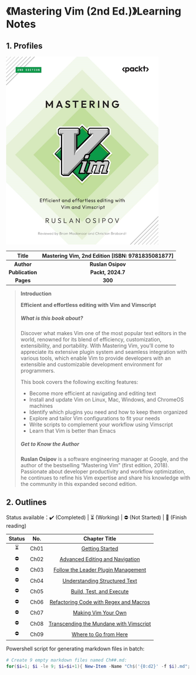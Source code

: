 # 《Mastering Vim (2nd Ed.)》Learning Notes



## 1. Profiles

<img src="assets/cover.png" alt="Redis 4.x Cookbook" style="zoom:50%;" />

|    **Title**    | **Mastering Vim, 2nd Edition** [ISBN: 9781835081877] |
| :-------------: | :--------------------------------------------------: |
|   **Author**    |                  **Ruslan Osipov**                   |
| **Publication** |                  **Packt, 2024.7**                   |
|    **Pages**    |                       **300**                        |

> **Introduction**
>
> **Efficient and effortless editing with Vim and Vimscript**
>
> ##### What is this book about?
>
> Discover what makes Vim one of the most popular text editors in the world, renowned for its blend of efficiency, customization, extensibility, and portability. With Mastering Vim, you’ll come to appreciate its extensive plugin system and seamless integration with various tools, which enable Vim to provide developers with an extensible and customizable development environment for programmers.
>
> This book covers the following exciting features:
>
> * Become more efficient at navigating and editing text
> * Install and update Vim on Linux, Mac, Windows, and ChromeOS machines
> * Identify which plugins you need and how to keep them organized
> * Explore and tailor Vim configurations to fit your needs
> * Write scripts to complement your workflow using Vimscript
> * Learn that Vim is better than Emacs
>
> ##### Get to Know the Author
>
> **Ruslan Osipov** is a software engineering manager at Google, and the author of the bestselling “Mastering 
> Vim” (first edition, 2018). Passionate about developer productivity and workflow optimization, he 
> continues to refine his Vim expertise and share his knowledge with the community in this expanded 
> second edition.



## 2. Outlines

Status available：:heavy_check_mark: (Completed) | :hourglass_flowing_sand: (Working) | :no_entry: (Not Started) | :orange_book: (Finish reading)

|          Status          | No.  |                    Chapter Title                     |
| :----------------------: | :--: | :--------------------------------------------------: |
| :hourglass_flowing_sand: | Ch01 |             [Getting Started](./Ch01.md)             |
|        :no_entry:        | Ch02 |     [Advanced Editing and Navigation](./Ch02.md)     |
|        :no_entry:        | Ch03 |   [Follow the Leader Plugin Management](./Ch03.md)   |
|        :no_entry:        | Ch04 |      [Understanding Structured Text](./Ch04.md)      |
|        :no_entry:        | Ch05 |        [Build, Test, and Execute](./Ch05.md)         |
|        :no_entry:        | Ch06 | [Refactoring Code with Regex and Macros](./Ch06.md)  |
|        :no_entry:        | Ch07 |           [Making Vim Your Own](./Ch07.md)           |
|        :no_entry:        | Ch08 | [Transcending the Mundane with Vimscript](./Ch08.md) |
|        :no_entry:        | Ch09 |          [Where to Go from Here](./Ch09.md)          |



Powershell script for generating markdown files in batch:

```powershell
# Create 9 empty markdown files named Ch##.md:
for($i=1; $i -le 9; $i=$i+1){ New-Item -Name "Ch$('{0:d2}' -f $i).md"; }
```

 
